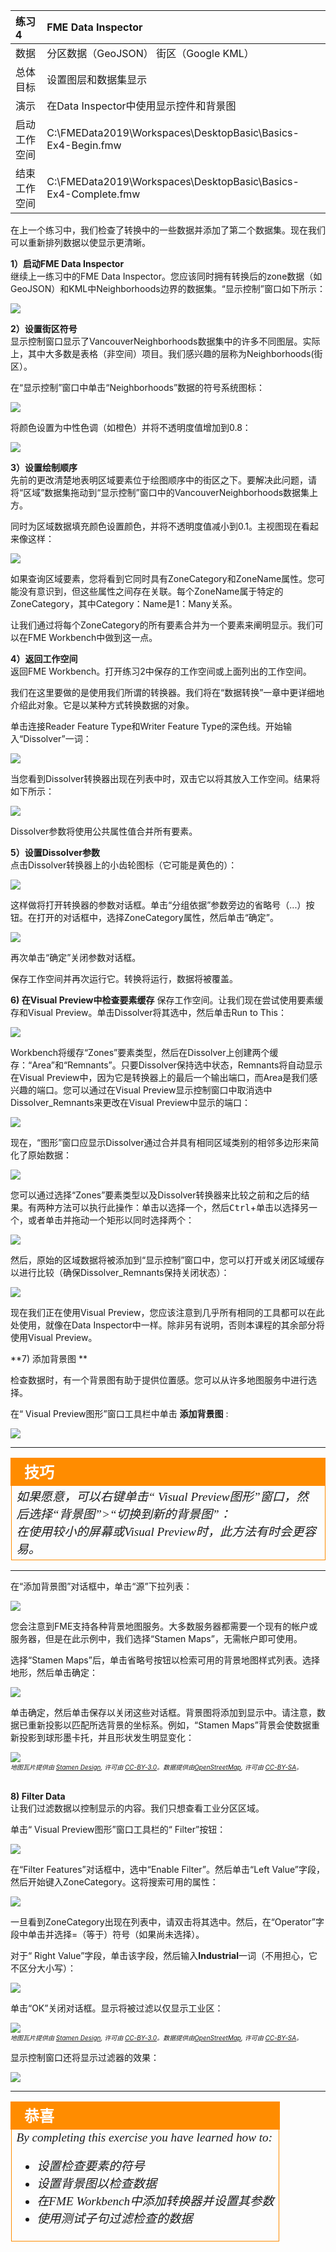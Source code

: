 |  练习4 |  FME Data Inspector |
| :--- | :--- |
| 数据 | 分区数据（GeoJSON） 街区（Google KML） |
| 总体目标 | 设置图层和数据集显示 |
| 演示 | 在Data Inspector中使用显示控件和背景图 |
| 启动工作空间 | C:\FMEData2019\Workspaces\DesktopBasic\Basics-Ex4-Begin.fmw |
| 结束工作空间 | C:\FMEData2019\Workspaces\DesktopBasic\Basics-Ex4-Complete.fmw |

在上一个练习中，我们检查了转换中的一些数据并添加了第二个数据集。现在我们可以重新排列数据以使显示更清晰。

  
**1）启动FME Data Inspector**  
继续上一练习中的FME Data Inspector。您应该同时拥有转换后的zone数据（如GeoJSON）和KML中Neighborhoods边界的数据集。“显示控制”窗口如下所示：

![](./Images/Img1.219.Ex4.DisplayControlWindow.png)
  
**2）设置街区符号**  
显示控制窗口显示了VancouverNeighborhoods数据集中的许多不同图层。实际上，其中大多数是表格（非空间）项目。我们感兴趣的层称为Neighborhoods(街区）。

在“显示控制”窗口中单击“Neighborhoods”数据的符号系统图标：

![](./Images/Img1.220.Ex4.SetSymbologyIcon.png)

将颜色设置为中性色调（如橙色）并将不透明度值增加到0.8：

![](./Images/Img1.221.Ex4.SetSymbologyDialog.png)

  
**3）设置绘制顺序**  
先前的更改清楚地表明区域要素位于绘图顺序中的街区之下。要解决此问题，请将“区域”数据集拖动到“显示控制”窗口中的VancouverNeighborhoods数据集上方。

同时为区域数据填充颜色设置颜色，并将不透明度值减小到0.1。主视图现在看起来像这样：

![](./Images/Img1.222.Ex4.ResymbolizedData.png)

如果查询区域要素，您将看到它同时具有ZoneCategory和ZoneName属性。您可能没有意识到，但这些属性之间存在关联。每个ZoneName属于特定的ZoneCategory，其中Category：Name是1：Many关系。

让我们通过将每个ZoneCategory的所有要素合并为一个要素来阐明显示。我们可以在FME Workbench中做到这一点。

  
**4）返回工作空间**  
返回FME Workbench。打开练习2中保存的工作空间或上面列出的工作空间。

我们在这里要做的是使用我们所谓的转换器。我们将在“数据转换”一章中更详细地介绍此对象。它是以某种方式转换数据的对象。

单击连接Reader Feature Type和Writer Feature Type的深色线。开始输入“Dissolver”一词：

![](./Images/Img1.223.Ex4.AddTransformer.png)

当您看到Dissolver转换器出现在列表中时，双击它以将其放入工作空间。结果将如下所示：

![](./Images/Img1.224.Ex4.DissolverTransformer.png)

Dissolver参数将使用公共属性值合并所有要素。

  
**5）设置Dissolver参数**  
点击Dissolver转换器上的小齿轮图标（它可能是黄色的）：

![](./Images/Img1.225.Ex4.DissolverParametersButton.png)

这样做将打开转换器的参数对话框。单击“分组依据”参数旁边的省略号（...）按钮。在打开的对话框中，选择ZoneCategory属性，然后单击“确定”。

![](./Images/Img1.226.Ex4.DissolverGroupByParameter.png)

再次单击“确定”关闭参数对话框。

保存工作空间并再次运行它。转换将运行，数据将被覆盖。

**6) 在Visual Preview中检查要素缓存**
保存工作空间。让我们现在尝试使用要素缓存和Visual Preview。单击Dissolver将其选中，然后单击Run to This：

![](./Images/Img1.227.Ex4.RunToThis.png)

Workbench将缓存“Zones”要素类型，然后在Dissolver上创建两个缓存：“Area”和“Remnants”。只要Dissolver保持选中状态，Remnants将自动显示在Visual Preview中，因为它是转换器上的最后一个输出端口，而Area是我们感兴趣的端口。您可以通过在Visual Preview显示控制窗口中取消选中Dissolver_Remnants来更改在Visual Preview中显示的端口：

![](./Images/Img1.228.Ex4.DisplayControl.png)

现在，“图形”窗口应显示Dissolver通过合并具有相同区域类别的相邻多边形来简化了原始数据：

![](./Images/Img1.229.Ex4.DissolverResults.png)

您可以通过选择“Zones”要素类型以及Dissolver转换器来比较之前和之后的结果。有两种方法可以执行此操作：单击以选择一个，然后<kbd>Ctrl</kbd>+单击以选择另一个，或者单击并拖动一个矩形以同时选择两个：

![](./Images/Img1.230.Ex4.ClickAndDragSelect.png)

然后，原始的区域数据将被添加到“显示控制”窗口中，您可以打开或关闭区域缓存以进行比较（确保Dissolver_Remnants保持关闭状态）：


![](./Images/Img1.231.Ex4.CompareCaches.png)

现在我们正在使用Visual Preview，您应该注意到几乎所有相同的工具都可以在此处使用，就像在Data Inspector中一样。除非另有说明，否则本课程的其余部分将使用Visual Preview。


**7) 添加背景图 ** 

检查数据时，有一个背景图有助于提供位置感。您可以从许多地图服务中进行选择。

在“ Visual Preview图形”窗口工具栏中单击 **添加背景图** :

![](./Images/Img1.232.Ex4.AddABackgroundMap.png)

---

<!--Tip Section-->

<table style="border-spacing: 0px">
<tr>
<td style="vertical-align:middle;background-color:darkorange;border: 2px solid darkorange">
<i class="fa fa-info-circle fa-lg fa-pull-left fa-fw" style="color:white;padding-right: 12px;vertical-align:text-top"></i>
<span style="color:white;font-size:x-large;font-weight: bold;font-family:serif">技巧</span>
</td>
</tr>

<tr>
<td style="border: 1px solid darkorange">
<span style="font-family:serif; font-style:italic; font-size:larger">
如果愿意，可以右键单击“ Visual Preview图形”窗口，然后选择“背景图”>“切换到新的背景图”： <br>
<img src="./Images/switch-to-a-new-background-map.png" alt=""><br>
在使用较小的屏幕或Visual Preview时，此方法有时会更容易。
</span>
</td>
</tr>
</table>

---

在“添加背景图”对话框中，单击“源”下拉列表：

![](./Images/Img1.233.Ex4.BackgroundMapDialog.png)

您会注意到FME支持各种背景地图服务。大多数服务器都需要一个现有的帐户或服务器，但是在此示例中，我们选择“Stamen Maps”，无需帐户即可使用。

选择“Stamen Maps”后，单击省略号按钮以检索可用的背景地图样式列表。选择地形，然后单击确定：

![](./Images/Img1.234.Ex4.BackgroundMapPropertiesDialog.png)

单击确定，然后单击保存以关闭这些对话框。背景图将添加到显示中。请注意，数据已重新投影以匹配所选背景的坐标系。例如，“Stamen Maps”背景会使数据重新投影到球形墨卡托，并且形状发生明显变化：

![](./Images/Img1.235.Ex4.DataWithBackgroundMap.png)
<br><span style="font-style:italic;font-size:x-small">地图瓦片提供由 <a href="https://stamen.com">Stamen Design</a>, 许可由 <a href="https://creativecommons.org/licenses/by/3.0">CC-BY-3.0</a>。数据提供由<a href="http://openstreetmap.org">OpenStreetMap</a>, 许可由 <a href="http://creativecommons.org/licenses/by-sa/3.0">CC-BY-SA</a>。


<br>**8) Filter Data**
<br>让我们过滤数据以控制显示的内容。我们只想查看工业分区区域。

单击“ Visual Preview图形”窗口工具栏的“ Filter”按钮：

![](./Images/Img1.236.Ex4.FilterButton.png)

在“Filter Features”对话框中，选中“Enable Filter”。然后单击“Left Value”字段，然后开始键入ZoneCategory。这将搜索可用的属性：

![](./Images/Img1.237.Ex4.AttributeSearch.png)

一旦看到ZoneCategory出现在列表中，请双击将其选中。然后，在“Operator”字段中单击并选择=（等于）符号（如果尚未选择）。

对于“ Right Value”字段，单击该字段，然后输入**Industrial**一词（不用担心，它不区分大小写）：

![](./Images/Img1.238.Ex4.OneFilterSet.png)

单击“OK”关闭对话框。显示将被过滤以仅显示工业区：

![](./Images/Img1.239.Ex4.FilteredData.png)
<br><span style="font-style:italic;font-size:x-small">地图瓦片提供由 <a href="https://stamen.com">Stamen Design</a>, 许可由 <a href="https://creativecommons.org/licenses/by/3.0">CC-BY-3.0</a>。数据提供由<a href="http://openstreetmap.org">OpenStreetMap</a>, 许可由 <a href="http://creativecommons.org/licenses/by-sa/3.0">CC-BY-SA</a>。
  
显示控制窗口还将显示过滤器的效果：

![](./Images/Img1.240.Ex4.DisplayControlFilter.png)

---

<!--Exercise Congratulations Section-->

<table style="border-spacing: 0px">
<tr>
<td style="vertical-align:middle;background-color:darkorange;border: 2px solid darkorange">
<i class="fa fa-thumbs-o-up fa-lg fa-pull-left fa-fw" style="color:white;padding-right: 12px;vertical-align:text-top"></i>
<span style="color:white;font-size:x-large;font-weight: bold;font-family:serif">恭喜</span>
</td>
</tr>

<tr>
<td style="border: 1px solid darkorange">
<span style="font-family:serif; font-style:italic; font-size:larger">
By completing this exercise you have learned how to:
<br>
<ul>
<li>设置检查要素的符号</li>
<li>设置背景图以检查数据</li>
<li>在FME Workbench中添加转换器并设置其参数</li>
<li>使用测试子句过滤检查的数据</li>
</span>
</td>
</tr>
</table>
